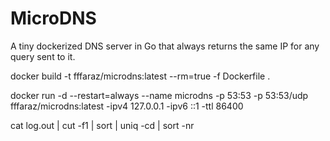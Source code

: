 # MicroDNS
A tiny dockerized DNS server in Go that always returns the same IP for any query sent to it.

docker build -t fffaraz/microdns:latest --rm=true -f Dockerfile .

docker run -d --restart=always --name microdns -p 53:53 -p 53:53/udp fffaraz/microdns:latest -ipv4 127.0.0.1 -ipv6 ::1 -ttl 86400

cat log.out | cut -f1 | sort | uniq -cd | sort -nr
